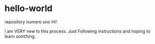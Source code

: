 # hello-world
repository numero uno
Hi!

I am VERY new to this process. Just Following instructions and hoping to learn somthing.

